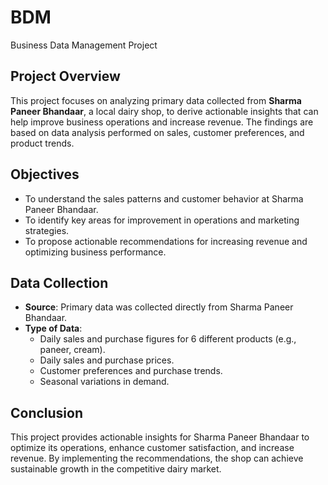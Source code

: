 # BDM
Business Data Management Project

## Project Overview
This project focuses on analyzing primary data collected from **Sharma Paneer Bhandaar**, a local dairy shop, to derive actionable insights that can help improve business operations and increase revenue. The findings are based on data analysis performed on sales, customer preferences, and product trends.

## Objectives
- To understand the sales patterns and customer behavior at Sharma Paneer Bhandaar.
- To identify key areas for improvement in operations and marketing strategies.
- To propose actionable recommendations for increasing revenue and optimizing business performance.

## Data Collection
- **Source**: Primary data was collected directly from Sharma Paneer Bhandaar.
- **Type of Data**:
  - Daily sales and purchase figures for 6 different products (e.g., paneer, cream).
  - Daily sales and purchase prices.
  - Customer preferences and purchase trends.
  - Seasonal variations in demand.

## Conclusion
This project provides actionable insights for Sharma Paneer Bhandaar to optimize its operations, enhance customer satisfaction, and increase revenue. By implementing the recommendations, the shop can achieve sustainable growth in the competitive dairy market.
